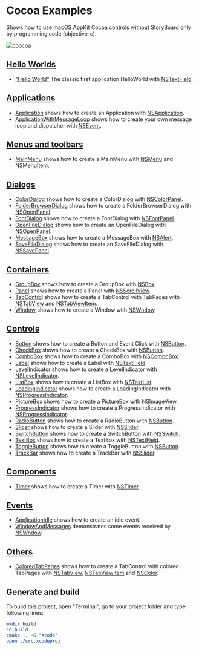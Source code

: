 
# Cocoa Examples

Shows how to use macOS [AppKit](https://developer.apple.com/documentation/appkit/) Cocoa controls without StoryBoard only by programming code (objective-c).

[![coocoa](../docs/Pictures/cocoa_header.png)](https://gammasoft71.wixsite.com/gammasoft/cocoa)

## [Hello Worlds](HelloWorlds/README.md)

* ["Hello World"](HelloWorlds/HelloWorld/README.md) The classic first application HelloWorld with [NSTextField](https://developer.apple.com/documentation/appkit/nstextfield/).

## [Applications](Applications/README.md)

* [Application](Applications/Application/README.md) shows how to create an Application with [NSApplication](https://developer.apple.com/documentation/appkit/nsapplication/).
* [ApplicationWithMessageLoop](Applications/ApplicationWithMessageLoop/README.md) shows how to create your own message loop and dispatcher with [NSEvent](https://developer.apple.com/documentation/appkit/nsevent/).

## [Menus and toolbars](MenusAndTooolbars)

* [MainMenu](MenusAndToolbars/MainMenu/README.md) shows how to create a MainMenu with [NSMenu](https://developer.apple.com/documentation/appkit/nsmenu/) and [NSMenuItem](https://developer.apple.com/documentation/appkit/nsmenuitem/).

## [Dialogs](Dialogs/README.md)

* [ColorDialog](Dialogs/ColorDialog/README.md) shows how to create a ColorDialog with [NSColorPanel](https://developer.apple.com/documentation/appkit/nscolorpanel/).
* [FolderBrowserDialog](Dialogs/FolderBrowserDialog/README.md) shows how to create a FolderBrowserDialog with [NSOpenPanel](https://developer.apple.com/documentation/appkit/nsopenpanel/).
* [FontDialog](Dialogs/FontDialog/README.md) shows how to create a FontDialog with [NSFontPanel](https://developer.apple.com/documentation/appkit/nsfontpanel/).
* [OpenFileDialog](Dialogs/OpenFileDialog/README.md) shows how to create an OpenFileDialog with [NSOpenPanel](https://developer.apple.com/documentation/appkit/nsopenpanel/).
* [MessageBox](Dialogs/MessageBox/README.md) shows how to create a MessageBox with [NSAlert](https://developer.apple.com/documentation/appkit/nsalert/).
* [SaveFileDialog](Dialogs/SaveFileDialog/README.md) shows how to create an SaveFileDialog with [NSSavePanel](https://developer.apple.com/documentation/appkit/nssavepanel/).

## [Containers](Containers/README.md)

* [GroupBox](Containers/GroupBox/README.md) shows how to create a GroupBox with [NSBox](https://developer.apple.com/documentation/appkit/nsbox/).
* [Panel](Containers/Panel/README.md) shows how to create a Panel with [NSScrollView](https://developer.apple.com/documentation/appkit/nsscrollview/).
* [TabControl](Containers/TabControl/README.md) shows how to create a TabControl with TabPages with [NSTabView](https://developer.apple.com/documentation/appkit/nstabview/) and [NSTabViewItem](https://developer.apple.com/documentation/appkit/nstabviewitem/).
* [Window](Containers/Window/README.md) shows how to create a Window with [NSWndow](https://developer.apple.com/documentation/appkit/nswindow/).

## [Controls](Controls/README.md)

* [Button](Controls/Button/README.md) shows how to create a Button and Event Click with [NSButton](https://developer.apple.com/documentation/appkit/nsbutton/).
* [CheckBox](Controls/CheckBox/README.md) shows how to create a CheckBox with [NSButton](https://developer.apple.com/documentation/appkit/nsbutton/).
* [ComboBox](Controls/ComboBox/README.md) shows how to create a ComboBox with [NSComboBox](https://developer.apple.com/documentation/appkit/nscombobox/).
* [Label](Controls/Label/README.md) shows how to create a Label with [NSTextField](https://developer.apple.com/documentation/appkit/nstextfield/).
* [LevelIndicator](Controls/LevelIndicator/README.md) shows how to create a LevelIndicator with [NSLevelIndicator](https://developer.apple.com/documentation/appkit/nslevelindicator/).
* [ListBox](Controls/ListBox/README.md) shows how to create a ListBox with [NSTextList](https://developer.apple.com/documentation/uikit/nstextlist/).
* [LoadingIndicator](Controls/LoadingIndicator/README.md) shows how to create a LoadingIndicator with [NSProgressIndicator](https://developer.apple.com/documentation/appkit/nsprogressindicator/).
* [PictureBox](Controls/PictureBox/README.md) shows how to create a PictureBox with [NSImageView](https://developer.apple.com/documentation/appkit/nsimageview/).
* [ProgressIndicator](Controls/ProgressIndicator/README.md) shows how to create a ProgressIndicator with [NSProgressIndicator](https://developer.apple.com/documentation/appkit/nsprogressindicator/).
* [RadioButton](Controls/RadioButton/README.md) shows how to create a RadioButton with [NSButton](https://developer.apple.com/documentation/appkit/nsbutton/).
* [Slider](Controls/Slider/README.md) shows how to create a Slider with [NSSlider](https://developer.apple.com/documentation/appkit/nsslider/).
* [SwitchButton](Controls/SwitchButton/README.md) shows how to create a SwitchButton with [NSSwitch](https://developer.apple.com/documentation/appkit/nsswitch/).
* [TextBox](Controls/TextBox/README.md) shows how to create a TextBox with [NSTextField](https://developer.apple.com/documentation/appkit/nstextfield/).
* [ToggleButton](Controls/ToggleButton/README.md) shows how to create a ToggleButton with [NSButton](https://developer.apple.com/documentation/appkit/nsbutton/).
* [TrackBar](Controls/TrackBar/README.md) shows how to create a TrackBar with [NSSlider](https://developer.apple.com/documentation/appkit/nsslider/).

## [Components](Components/README.md)

* [Timer](Components/Timer/README.md) shows how to create a Timer with [NSTimer](https://developer.apple.com/documentation/foundation/nstimer/).

## [Events](Events/README.md)

* [ApplicationIdle](Events/ApplicationIdle/README.md) shows how to create an idle event.
* [WindowAndMessages](Events/WindowAndMessages/README.md) demonstrates some events received by [NSWndow](https://developer.apple.com/documentation/appkit/nswindow/).

## [Others](Others)

* [ColoredTabPages](Others/ColoredTabPages/README.md) shows how to create a TabControl with colored TabPages with [NSTabView](https://developer.apple.com/documentation/appkit/nstabview/), [NSTabViewItem](https://developer.apple.com/documentation/appkit/nstabviewitem/) and [NSColor](https://developer.apple.com/documentation/appkit/nscolor/).

## Generate and build

To build this project, open "Terminal", go to your project folder and type following lines:

``` cmake
mkdir build
cd build
cmake .. -G "Xcode"
open ./src.xcodeproj
```
